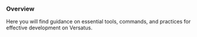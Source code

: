 ### Overview
Here you will find guidance on essential tools, commands, and practices for effective development on Versatus. 